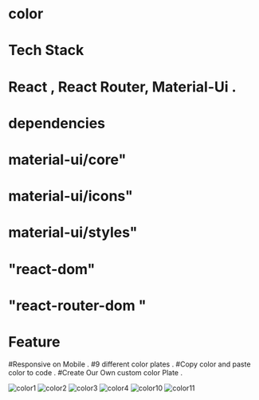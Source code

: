 # color
# Tech Stack

# React , React Router, Material-Ui .
#   dependencies
   # material-ui/core"
   # material-ui/icons"
   # material-ui/styles"
   # "react-dom"
   # "react-router-dom "

# Feature

#Responsive on Mobile .
#9 different color plates .
#Copy color and paste color to code .
#Create Our Own custom color Plate .

![color1](https://user-images.githubusercontent.com/85844554/186338792-7532f4a2-8adf-4f0f-8197-8e215a8939f9.png)
![color2](https://user-images.githubusercontent.com/85844554/186338887-55fcb304-96c3-4504-9440-7404d87b4487.png)
![color3](https://user-images.githubusercontent.com/85844554/186338972-acbb4fb1-2c60-4c3e-89df-a7cba4a2f793.png)
![color4](https://user-images.githubusercontent.com/85844554/186339020-0ddfc4da-cf28-425d-8466-1acf7d5a90a7.png)
![color10](https://user-images.githubusercontent.com/85844554/186339378-89b22fbf-bb0b-4016-9f09-f8eda49b60ba.png)
![color11](https://user-images.githubusercontent.com/85844554/186339469-6c19d981-a724-4dbd-b989-d67198e97e79.png)
